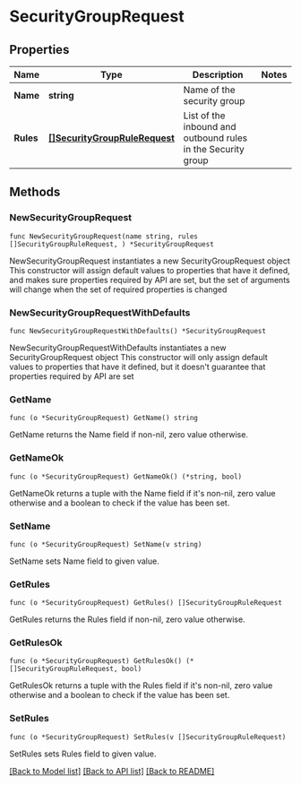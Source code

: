# SecurityGroupRequest

## Properties

Name | Type | Description | Notes
------------ | ------------- | ------------- | -------------
**Name** | **string** | Name of the security group | 
**Rules** | [**[]SecurityGroupRuleRequest**](SecurityGroupRuleRequest.md) | List of the inbound and outbound rules in the Security group | 

## Methods

### NewSecurityGroupRequest

`func NewSecurityGroupRequest(name string, rules []SecurityGroupRuleRequest, ) *SecurityGroupRequest`

NewSecurityGroupRequest instantiates a new SecurityGroupRequest object
This constructor will assign default values to properties that have it defined,
and makes sure properties required by API are set, but the set of arguments
will change when the set of required properties is changed

### NewSecurityGroupRequestWithDefaults

`func NewSecurityGroupRequestWithDefaults() *SecurityGroupRequest`

NewSecurityGroupRequestWithDefaults instantiates a new SecurityGroupRequest object
This constructor will only assign default values to properties that have it defined,
but it doesn't guarantee that properties required by API are set

### GetName

`func (o *SecurityGroupRequest) GetName() string`

GetName returns the Name field if non-nil, zero value otherwise.

### GetNameOk

`func (o *SecurityGroupRequest) GetNameOk() (*string, bool)`

GetNameOk returns a tuple with the Name field if it's non-nil, zero value otherwise
and a boolean to check if the value has been set.

### SetName

`func (o *SecurityGroupRequest) SetName(v string)`

SetName sets Name field to given value.


### GetRules

`func (o *SecurityGroupRequest) GetRules() []SecurityGroupRuleRequest`

GetRules returns the Rules field if non-nil, zero value otherwise.

### GetRulesOk

`func (o *SecurityGroupRequest) GetRulesOk() (*[]SecurityGroupRuleRequest, bool)`

GetRulesOk returns a tuple with the Rules field if it's non-nil, zero value otherwise
and a boolean to check if the value has been set.

### SetRules

`func (o *SecurityGroupRequest) SetRules(v []SecurityGroupRuleRequest)`

SetRules sets Rules field to given value.



[[Back to Model list]](../README.md#documentation-for-models) [[Back to API list]](../README.md#documentation-for-api-endpoints) [[Back to README]](../README.md)


